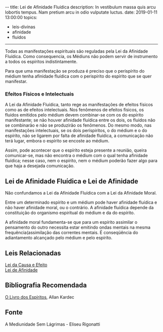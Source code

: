 --
title: Lei de Afinidade Fluídica
description: In vestibulum massa quis arcu lobortis tempus. Nam pretium arcu in odio vulputate luctus.
date: 2019-01-11 13:00:00
topics: 
- leis-divinas
- afinidade
- fluidos
---

Todas as manifestações espirituais são reguladas pela Lei da Afinidade Fluídica.
Como consequencia, os Médiuns não podem servir de instrumento a todos os
espíritos indistintamente.

Para que uma manifestação se produza é preciso que o perispírito do médium tenha
afinidade fluídica com o perispírito do espírito que se quer manifestar.

### Efeitos Físicos e Intelectuais
A Lei da Afinidade Fluídica, tanto rege as manifestações de efeitos físicos como
as de efeitos intelectuais. Nos fenômenos de efeitos físicos, os fluidos
emitidos pelo médium devem combinar-se com os do espírito manifestante; se não
houver afinidade fluídica entre os dois, os fluidos não se combinarão e não se
produzirão os fenômenos. Do mesmo modo, nas manifestações intelectuais, se os
dois períspiritos, o do médium e o do espírito, não se ligarem por falta de
afinidade fluídica, a comunicação não terá lugar, embora o espírito se encoste
ao médium.

Assim, pode acontecer que o espírito esteja presente a reunião, queira
comunicar-se, mas não encontra o médium com o qual tenha afinidade fluídica;
nesse caso, nem o espírito, nem o médium poderão fazer algo para que haja a
desejada comunicação.

## Lei de Afinidade Fluídica e Lei de Afinidade
Não confundamos a Lei da Afinidade Fluídica com a Lei da Afinidade Moral.

Entre um determinado espírito e um médium pode haver afinidade fluídica e não
haver afinidade moral, ou o contrário. A afinidade fluídica depende da
constituição do organismo espiritual do médium e da do espírito.

A afinidade moral fundamenta-se que para um espírito assimilar o pensamento do
outro necessita estar emitindo ondas mentais na mesma frequência(assimilação das
correntes mentais.  É conseqüência do adiantamento alcançado pelo médium e pelo
espírito.

## Leis Relacionadas
[Lei da Causa e Efeito](../cause-effect)  
[Lei de Afinidade](../afinidade)  

## Bibliografia Recomendada
[O Livro dos Espíritos](/livros/livro-dos-espiritos), Allan Kardec  

## Fonte
A Mediunidade Sem Lágrimas -  Eliseu Rigonatti

